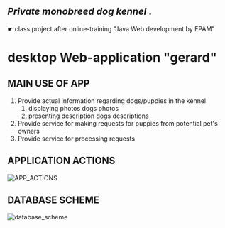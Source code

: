 <h2><i>Private monobreed dog kennel </i>.</h2>

☛ class project after online-training "Java Web development by EPAM"

<h1>desktop Web-application "gerard" </h1>

<h2>MAIN USE OF APP</h2>
<ol type="1">
    <li> Provide actual information regarding dogs/puppies in the kennel 
        <ol>
            <li>displaying photos dogs photos </li>
            <li>presenting description dogs descriptions </li>
        </ol>
     </li> 
    <li>Provide service for making requests for puppies from potential pet's owners</b></li>
    <li>Provide service for processing requests</b></li>
</ol>

<h2>APPLICATION ACTIONS</h2>

![APP_ACTIONS](https://user-images.githubusercontent.com/39922259/130767024-aa72ec69-9289-47ba-9bdf-ef7dfe387253.png)

<h2>DATABASE SCHEME</h2>

![database_scheme](https://user-images.githubusercontent.com/39922259/130765746-676de60b-141d-4be6-a19f-6527547b3b9c.png)


<!-- 
<h2>CLIENT'S requirements</h2> -->
<!-- 
![presentation](https://user-images.githubusercontent.com/39922259/130238710-f060da61-7411-4564-aa34-682f435a9864.jpg)
 -->
